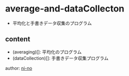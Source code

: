 # average-and-dataCollecton
 - 平均化と手書きデータ収集のプログラム

## content
 - (averaging)[]: 平均化のプログラム
 - (dataCollection)[]: 手書きデータ収集プログラム

author: [ni-no](https://github.com/ni-no)
